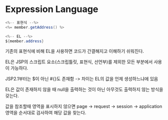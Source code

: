 # Expression Language

``` java
<%-- 표현식 --%>
<%= member.getAddress() %>

<%-- EL --%>
${member.address}
```

기존의 표현식에 비해 EL을 사용하면 코드가 간결해지고 이해하기 쉬워진다.

EL은 JSP의 스크립트 요소(스크립틀릿, 표현식, 선언부)를 제외한 모든 부분에서 사용이 가능하다.

JSP2.1부터는 $이 아닌 #{}도 존재함 -> 차이는 EL의 값을 언제 생성하느냐에 있음

EL은 값이 존재하지 않을 때 null을 출력하는 것이 아닌 아무것도 출력하지 않는 방식을 갖는다.

값을 참조할때 영역을 표시하지 않으면 page -> request -> session -> application영역을
순서대로 검사하여 해당 값을 찾는다.
